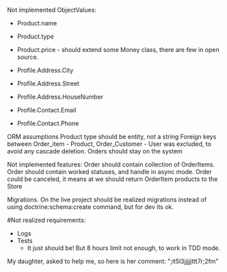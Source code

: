 Not implemented ObjectValues:
 - Product.name
 - Product.type
 - Product.price - should extend some Money class, there are few in open source.
 
 - Profile.Address.City
 - Profile.Address.Street
 - Profile.Address.HouseNumber
 
 - Profile.Contact.Email
 - Profile.Contact.Phone
  
ORM assumptions
  Product type should be entity, not a string
  Foreign keys between Order_item - Product, Order_Customer - User was excluded, to avoid any cascade deletion. Orders should stay on the system
  
 Not implemented features:
  Order should contain collection of OrderItems.
  Order should contain worked statuses, and handle in async mode.
  Order could be canceled, it means at we should return OrderItem products to the Store
  
Migrations.
  On the live project should be realized migrations instead of using doctrine:schema:create command, but for dev its ok.
  
#Not realized requirements:
 - Logs
 - Tests
    - It just should be! But 8 hours limit not enough, to work in TDD mode.
 
My daughter, asked to help me, so here is her comment: ";it5l3jjjjjttt7r;2fm"
  